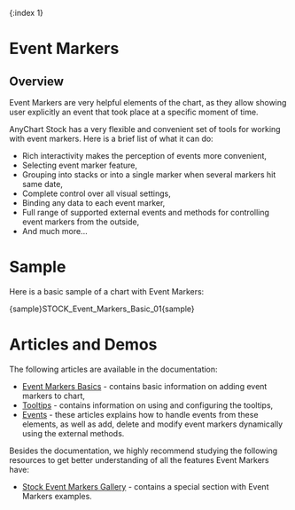 {:index 1}

# Event Markers

## Overview

Event Markers are very helpful elements of the chart, as they allow showing user explicitly an event that took place at a specific moment of time.

AnyChart Stock has a very flexible and convenient set of tools for working with event markers. Here is a brief list of what it can do:

- Rich interactivity makes the perception of events more convenient,
- Selecting event marker feature,
- Grouping into stacks or into a single marker when several markers hit same date,
- Complete control over all visual settings,
- Binding any data to each event marker,
- Full range of supported external events and methods for controlling event markers from the outside,
- And much more...

# Sample

Here is a basic sample of a chart with Event Markers:

{sample}STOCK\_Event\_Markers\_Basic\_01{sample}

# Articles and Demos

The following articles are available in the documentation:

- [Event Markers Basics](Basics) - contains basic information on adding event markers to chart,
- [Tooltips](Tooltips) - contains information on using and configuring the tooltips,
- [Events](Events) - these articles explains how to handle events from these elements, as well as add, delete and modify event markers dynamically using the external methods.

Besides the documentation, we highly recommend studying the following resources to get better understanding of all the features Event Markers have:

- [Stock Event Markers Gallery](https://www.anychart.com/products/anystock/gallery/Stock_Event_Markers/) - contains a special section with Event Markers examples.